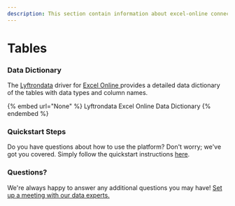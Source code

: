 ```yaml
---
description: This section contain information about excel-online connector tables information
---
```


# Tables

### Data Dictionary

The [Lyftrondata](https://www.lyftrondata.com/) driver for [Excel Online](None/)[ ](https://www.lyftrondata.com/integration/excel-online/)provides a detailed data dictionary of the tables with data types and column names.

{% embed url="None" %}
Lyftrondata Excel Online Data Dictionary
{% endembed %}

### Quickstart Steps

Do you have questions about how to use the platform? Don't worry; we've got you covered. Simply follow the quickstart instructions [here](../README.md).

### Questions? <a href="#questions" id="questions"></a>

We're always happy to answer any additional questions you may have! [Set up a meeting with our data experts.](https://www.lyftrondata.com/book-a-meeting/)

